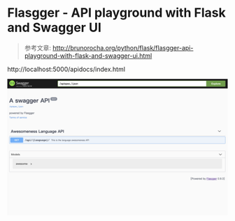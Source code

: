 # Flasgger - API playground with Flask and Swagger UI

> 参考文章: http://brunorocha.org/python/flask/flasgger-api-playground-with-flask-and-swagger-ui.html

http://localhost:5000/apidocs/index.html

![](https://raw.githubusercontent.com/gaohanghang/images/master/img20190905175134.png)